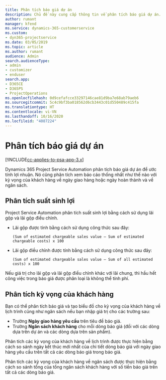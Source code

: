 ```yaml
---
title: Phân tích báo giá dự án
description: Chủ đề này cung cấp thông tin về phân tích báo giá dự án.
author: rumant
manager: kfend
ms.service: dynamics-365-customerservice
ms.custom:
- dyn365-projectservice
ms.date: 03/05/2019
ms.topic: article
ms.author: rumant
audience: Admin
search.audienceType:
- admin
- customizer
- enduser
search.app:
- D365CE
- D365PS
- ProjectOperations
ms.openlocfilehash: 0d9cefafcce33297146cae81d9ba7e68ab79aeb6
ms.sourcegitcommit: 5c4c9bf3ba018562d6cb3443c01d550489c415fa
ms.translationtype: HT
ms.contentlocale: vi-VN
ms.lasthandoff: 10/16/2020
ms.locfileid: "4087224"
---
```

# <a name="analysis-of-project-quotes"></a>Phân tích báo giá dự án

[!INCLUDE[cc-applies-to-psa-app-3.x](../includes/cc-applies-to-psa-app-3x.md)]

Dynamics 365 Project Service Automation phân tích báo giá dự án để ước tính lợi nhuận. Nó cũng phân tích xem báo cáo thống nhất như thế nào với kỳ vọng của khách hàng về ngày giao hàng hoặc ngày hoàn thành và về ngân sách.

## <a name="profitability-analysis"></a>Phân tích suất sinh lợi

Project Service Automation phân tích suất sinh lợi bằng cách sử dụng lãi gộp và lãi gộp điều chỉnh.

- Lãi gộp được tính bằng cách sử dụng công thức sau đây:

  `
    (Sum of estimated chargeable sales value – Sum of estimated chargeable costs) x 100
  `
- Lãi gộp điều chỉnh được tính bằng cách sử dụng công thức sau đây:

  `
    (Sum of estimated chargeable sales value – Sum of all estimated costs) x 100
  `

Nếu giá trị cho lãi gộp và lãi gộp điều chỉnh khác với lãi chung, thì hầu hết công việc trong báo giá được phân loại là không thể tính phí.

## <a name="analysis-of-customer-expectations"></a>Phân tích kỳ vọng của khách hàng

Bạn có thể phân tích báo giá và tạo biểu đồ cho kỳ vọng của khách hàng về lịch trình cũng như ngân sách nếu bạn nhập giá trị cho các trường sau:

- Trường **Ngày giao hàng yêu cầu** trên tiêu đề báo giá.
- Trường **Ngân sách khách hàng** cho mỗi dòng báo giá (đối với các dòng dựa trên dự án và các dòng dựa trên sản phẩm).

Phân tích các kỳ vọng của khách hàng về lịch trình được thực hiện bằng cách so sánh ngày kết thúc mới nhất của chi tiết dòng báo giá với ngày giao hàng yêu cầu trên tất cả các dòng báo giá trong báo giá.

Phân tích các kỳ vọng của khách hàng về ngân sách được thực hiện bằng cách so sánh tổng của tổng ngân sách khách hàng với số tiền báo giá trên tất cả các dòng báo giá.
